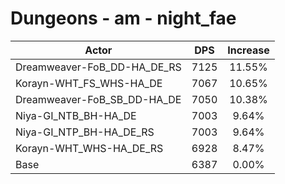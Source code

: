 # Dungeons - am - night_fae
| Actor | DPS | Increase |
|---|:---:|:---:|
|Dreamweaver-FoB_DD-HA_DE_RS|7125|11.55%|
|Korayn-WHT_FS_WHS-HA_DE|7067|10.65%|
|Dreamweaver-FoB_SB_DD-HA_DE|7050|10.38%|
|Niya-GI_NTB_BH-HA_DE|7003|9.64%|
|Niya-GI_NTP_BH-HA_DE_RS|7003|9.64%|
|Korayn-WHT_WHS-HA_DE_RS|6928|8.47%|
|Base|6387|0.00%|
